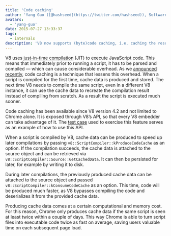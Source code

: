 ```yaml
---
title: 'Code caching'
author: 'Yang Guo ([@hashseed](https://twitter.com/hashseed)), Software Engineer'
avatars:
  - 'yang-guo'
date: 2015-07-27 13:33:37
tags:
  - internals
description: 'V8 now supports (byte)code caching, i.e. caching the result of JavaScript parsing + compilation.'
---
```

V8 uses [just-in-time compilation](https://en.wikipedia.org/wiki/Just-in-time_compilation) (JIT) to execute JavaScript code. This means that immediately prior to running a script, it has to be parsed and compiled — which can cause considerable overhead. As we [announced recently](https://blog.chromium.org/2015/03/new-javascript-techniques-for-rapid.html), code caching is a technique that lessens this overhead. When a script is compiled for the first time, cache data is produced and stored. The next time V8 needs to compile the same script, even in a different V8 instance, it can use the cache data to recreate the compilation result instead of compiling from scratch. As a result the script is executed much sooner.

<!--truncate-->
Code caching has been available since V8 version 4.2 and not limited to Chrome alone. It is exposed through V8’s API, so that every V8 embedder can take advantage of it. The [test case](https://chromium.googlesource.com/v8/v8.git/+/4.5.56/test/cctest/test-api.cc#21090) used to exercise this feature serves as an example of how to use this API.

When a script is compiled by V8, cache data can be produced to speed up later compilations by passing `v8::ScriptCompiler::kProduceCodeCache` as an option. If the compilation succeeds, the cache data is attached to the source object and can be retrieved via `v8::ScriptCompiler::Source::GetCachedData`. It can then be persisted for later, for example by writing it to disk.

During later compilations, the previously produced cache data can be attached to the source object and passed `v8::ScriptCompiler::kConsumeCodeCache` as an option. This time, code will be produced much faster, as V8 bypasses compiling the code and deserializes it from the provided cache data.

Producing cache data comes at a certain computational and memory cost. For this reason, Chrome only produces cache data if the same script is seen at least twice within a couple of days. This way Chrome is able to turn script files into executable code twice as fast on average, saving users valuable time on each subsequent page load.
